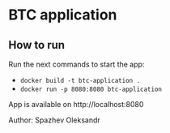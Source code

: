 # BTC application

## How to run
Run the next commands to start the app:
- `docker build -t btc-application .`
- `docker run -p 8080:8080 btc-application`

App is available on http://localhost:8080






Author: Spazhev Oleksandr